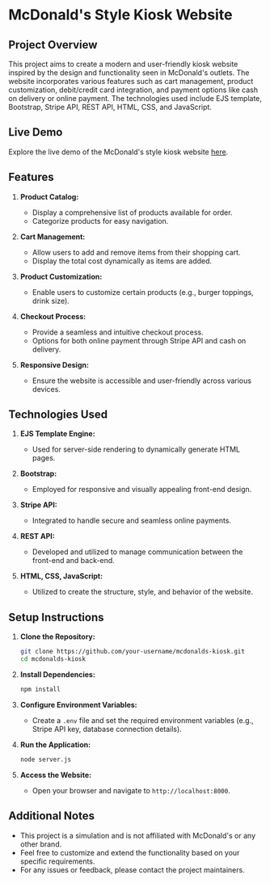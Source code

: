 # McDonald's Style Kiosk Website

## Project Overview

This project aims to create a modern and user-friendly kiosk website inspired by the design and functionality seen in McDonald's outlets. The website incorporates various features such as cart management, product customization, debit/credit card integration, and payment options like cash on delivery or online payment. The technologies used include EJS template, Bootstrap, Stripe API, REST API, HTML, CSS, and JavaScript.

## Live Demo

Explore the live demo of the McDonald's style kiosk website [here](https://mcdonalds-kiosk-system.onrender.com/).

## Features

1. **Product Catalog:**
   - Display a comprehensive list of products available for order.
   - Categorize products for easy navigation.

2. **Cart Management:**
   - Allow users to add and remove items from their shopping cart.
   - Display the total cost dynamically as items are added.

3. **Product Customization:**
   - Enable users to customize certain products (e.g., burger toppings, drink size).

4. **Checkout Process:**
   - Provide a seamless and intuitive checkout process.
   - Options for both online payment through Stripe API and cash on delivery.

5. **Responsive Design:**
   - Ensure the website is accessible and user-friendly across various devices.

## Technologies Used

1. **EJS Template Engine:**
   - Used for server-side rendering to dynamically generate HTML pages.

2. **Bootstrap:**
   - Employed for responsive and visually appealing front-end design.

3. **Stripe API:**
   - Integrated to handle secure and seamless online payments.

4. **REST API:**
   - Developed and utilized to manage communication between the front-end and back-end.

5. **HTML, CSS, JavaScript:**
   - Utilized to create the structure, style, and behavior of the website.

## Setup Instructions

1. **Clone the Repository:**
   ```bash
   git clone https://github.com/your-username/mcdonalds-kiosk.git
   cd mcdonalds-kiosk
   ```

2. **Install Dependencies:**
   ```bash
   npm install
   ```

3. **Configure Environment Variables:**
   - Create a `.env` file and set the required environment variables (e.g., Stripe API key, database connection details).

4. **Run the Application:**
   ```bash
   node server.js
   ```

5. **Access the Website:**
   - Open your browser and navigate to `http://localhost:8000`.

## Additional Notes

- This project is a simulation and is not affiliated with McDonald's or any other brand.
- Feel free to customize and extend the functionality based on your specific requirements.
- For any issues or feedback, please contact the project maintainers.


